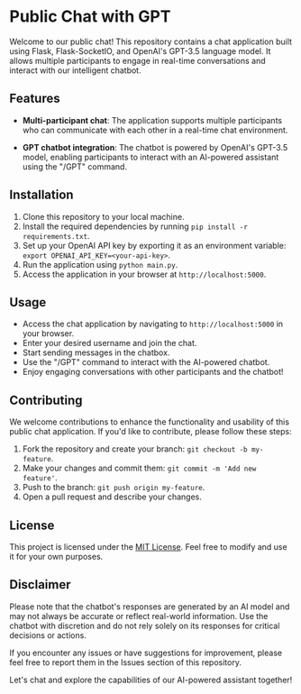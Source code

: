 # Public Chat with GPT

Welcome to our public chat! This repository contains a chat application built using Flask, Flask-SocketIO, and OpenAI's GPT-3.5 language model. It allows multiple participants to engage in real-time conversations and interact with our intelligent chatbot.

## Features

- **Multi-participant chat**: The application supports multiple participants who can communicate with each other in a real-time chat environment.

- **GPT chatbot integration**: The chatbot is powered by OpenAI's GPT-3.5 model, enabling participants to interact with an AI-powered assistant using the "/GPT" command.

## Installation

1. Clone this repository to your local machine.
2. Install the required dependencies by running `pip install -r requirements.txt`.
3. Set up your OpenAI API key by exporting it as an environment variable: `export OPENAI_API_KEY=<your-api-key>`.
4. Run the application using `python main.py`.
5. Access the application in your browser at `http://localhost:5000`.

## Usage

- Access the chat application by navigating to `http://localhost:5000` in your browser.
- Enter your desired username and join the chat.
- Start sending messages in the chatbox.
- Use the "/GPT" command to interact with the AI-powered chatbot.
- Enjoy engaging conversations with other participants and the chatbot!

## Contributing

We welcome contributions to enhance the functionality and usability of this public chat application. If you'd like to contribute, please follow these steps:

1. Fork the repository and create your branch: `git checkout -b my-feature`.
2. Make your changes and commit them: `git commit -m 'Add new feature'`.
3. Push to the branch: `git push origin my-feature`.
4. Open a pull request and describe your changes.

## License

This project is licensed under the [MIT License](LICENSE). Feel free to modify and use it for your own purposes.

## Disclaimer

Please note that the chatbot's responses are generated by an AI model and may not always be accurate or reflect real-world information. Use the chatbot with discretion and do not rely solely on its responses for critical decisions or actions.

If you encounter any issues or have suggestions for improvement, please feel free to report them in the Issues section of this repository.

Let's chat and explore the capabilities of our AI-powered assistant together!
